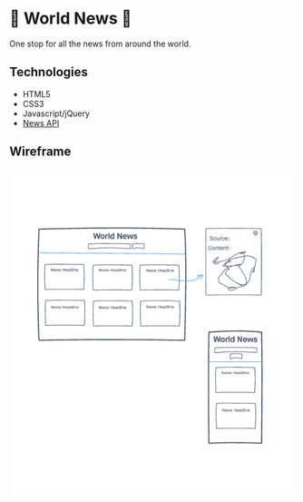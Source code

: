 # 📰 World News 📰

One stop for all the news from around the world.

## Technologies 
- HTML5
- CSS3
- Javascript/jQuery
- [News API](https://gnews.io/api/v4/search?q=example&token=c4c8a4cebef621ab5eafecf6b7a504ea)

## Wireframe
![screenshot](img/project-img.png)

